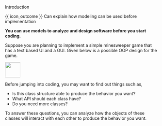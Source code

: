 <span id="title">Introduction</span>

<span id="prereqs"></span>

<span id="outcomes">{{ icon_outcome }} Can explain how modeling can be used before implementation</span>

<div id="body">

**You can use models to analyze and design software before you start coding.**

Suppose you are planning to implement a simple minesweeper game that has a text based UI and a GUI. Given below is a possible OOP design for the game.

<img src="{{baseUrl}}/modeling/modelingASolution/introduction/images/textLogicMinefieldCell.png" height="50" />
<p/>

Before jumping into coding, you may want to find out things such as,

* Is this class structure able to produce the behavior you want?
* What API should each class have?
* Do you need more classes?

To answer these questions, you can analyze how the objects of these classes will interact with each other to produce the behavior you want.

</div>

<div id="extras">
</div>
